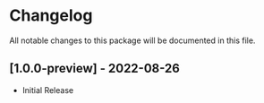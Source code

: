 # Changelog
All notable changes to this package will be documented in this file.

## [1.0.0-preview] - 2022-08-26

- Initial Release
